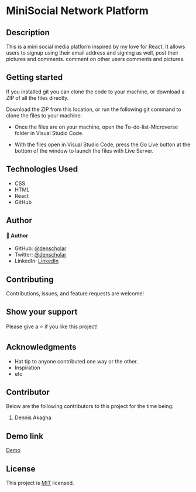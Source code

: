 # MiniSocial Network Platform

## Description
This is a mini social media platform inspired by my love for React. It allows users to signup using their email address and signing as well, post their pictures and comments. comment on other users comments and pictures. 

## Getting started
If you installed git you can clone the code to your machine, or download a ZIP of all the files directly.

Download the ZIP from this location, or run the following git command to clone the files to your machine:

* Once the files are on your machine, open the To-do-list-Microverse folder in Visual Studio Code.

* With the files open in Visual Studio Code, press the Go Live button at the bottom of the window to launch the files with Live Server.

## Technologies Used
* CSS
* HTML
* React
* GitHub

## Author

#### 👤 Author
- GitHub: [@denscholar](https://github.com/denscholar)
- Twitter: [@denscholar](https://twitter.com/dennisakagha)
- LinkedIn: [LinkedIn](https://www.linkedin.com/in/dennisakagha/)

## Contributing 
Contributions, issues, and feature requests are welcome!

## Show your support
Please give a ⭐️ if you like this project! 

## Acknowledgments
- Hat tip to anyone contributed one way or the other.
- Inspiration
- etc

## Contributor
Below are the following contributors to this project for the time being:
1. Dennis Akagha

## Demo link
[Demo](https://mini-social-network-app.herokuapp.com/)

## License
This project is [MIT](https://github.com/microverseinc/readme-template/blob/master/MIT.md) licensed.
